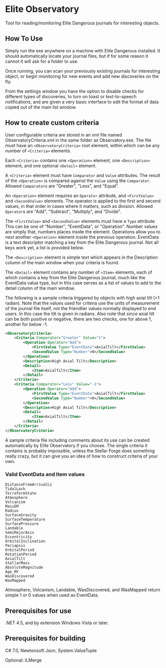 # Elite Observatory
Tool for reading/monitoring Elite Dangerous journals for interesting objects.

## How To Use
Simply run the exe anywhere on a machine with Elite Dangerous installed. It should automatically locate your journal files, but if for some reason it cannot it will ask for a folder to use.

Once running, you can scan your previously existing journals for interesting object, or begin monitoring for new events and add new discoveries on the fly.

From the settings window you have the option to disable checks for different types of discoveries, to turn on toast or text-to-speech notifications, and are given a very basic interface to edit the format of data copied out of the main list window.

## How to create custom criteria
User configurable criteria are stored in an xml file named ObservatoryCriteria.xml in the same folder as Observatory.exe. The file must have an `<ObservatoryCriteria>` root element, within which can be any number of `<Criteria>` elements.

Each `<Criteria>` contains one `<Operation>` element, one `<Description>` element, and one optional `<Detail>` element.

A `<Criteria>` element must have `Comparator` and `Value` attributes. The result of the `<Operation>` is compared against the `Value` using the `Comparator`.  Allowed `Comparator`s are "Greater", "Less", and "Equal".

An `<Operation>` element requires an `Operator` attribute, and `<FirstValue>` and `<SecondValue>` elements. The operator is applied to the first and second values, in that order in cases where it matters, such as division. Allowed `Operator`s are "Add", "Subtract", "Multiply", and "Divide".

The `<FirstValue>` and `<SecondValue>` elements must have a `Type` attribute. This can be one of "Number", "EventData", or "Operation". Number values are simply that, numbers places inside the element. Operations allow you to next another `<Operation>` element inside the previous operation. EventData is a text descriptor matching a key from the Elite Dangerous journal. Not all keys work yet, a list is provided below.

The `<Description>` element is simple text which appears in the Description column of the main window when your criteria is found.

The `<Detail>` element contains any number of `<Item>` elements, each of which contains a key from the Elite Dangerous journal, much like the EventData value type, but in this case serves as a list of values to add to the detail column of the main window.

The following is a sample criteria triggered by objects with high axial tilt (>1 radian). Note that the values used for criteria use the units of measurement of the journal file itself, not the friendlier values normally displayed to end users. In this case the tilt is given in radians. Also note that since axial tilt can be both positive or negative, there are two checks, one for above 1, another for below -1.

```xml
<ObservatoryCriteria>
	<Criteria Comparator="Greater" Value="1">
		<Operation Operator="Add">
			<FirstValue Type="EventData">AxialTilt</FirstValue>
			<SecondValue Type="Number">0</SecondValue>
		</Operation>
		<Description>High Axial Tilt</Description>
		<Detail>
			<Item>AxialTilt</Item>
		</Detail>
	</Criteria>
	<Criteria Comparator="Less" Value="-1">
		<Operation Operator="Add">
			<FirstValue Type="EventData">AxialTilt</FirstValue>
			<SecondValue Type="Number">0</SecondValue>
		</Operation>
		<Description>High Axial Tilt</Description>
		<Detail>
			<Item>AxialTilt</Item>
		</Detail>
	</Criteria>
</ObservatoryCriteria>
```

A sample criteria file including comments about its use can be created automatically by Elite Observatory if you choose. The single criteria it contains is probably impossible, unless the Stellar Forge does something really crazy, but it can give you an idea of how to construct criteria of your own.

### Valid EventData and Item values
```
DistanceFromArrivalLs
TidalLock
TerraformState
Atmosphere
Volcanism
MassEM
Radius
SurfaceGravity
SurfaceTemperature
SurfacePressure
Landable
SemiMajorAxis
Eccentricity
OrbitalInclination
Periapsis
OrbitalPeriod
RotationPeriod
AxialTilt
StellarMass
AbsoluteMagnitude
Age_MY
WasDiscovered
WasMapped
```

Atmosphere, Volcanism, Landable, WasDiscovered, and WasMapped return simple 1 or 0 values when used as EventData.

## Prerequisites for use
.NET 4.5, and by extension Windows Vista or later.

## Prerequisites for building
C# 7.0, Newtonsoft.Json, System.ValueTuple

Optional: ILMerge
